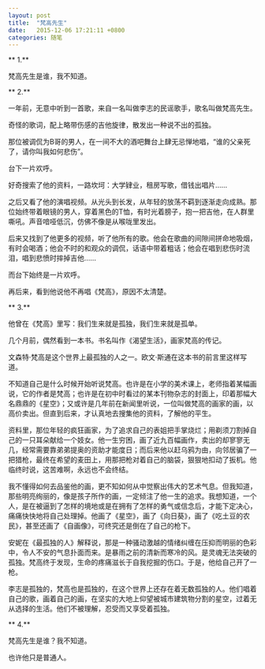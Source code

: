```yaml
---
layout: post
title:  "梵高先生"
date:   2015-12-06 17:21:11 +0800
categories: 随笔
---
```

** 1.**

梵高先生是谁，我不知道。

** 2.**

一年前，无意中听到一首歌，来自一名叫做李志的民谣歌手，歌名叫做梵高先生。

奇怪的歌词，配上略带伤感的吉他旋律，散发出一种说不出的孤独。

那位被调侃为B哥的男人，在一间不大的酒吧舞台上肆无忌惮地唱，“谁的父亲死了，请你叫我如何悲伤”。

台下一片欢呼。

好奇搜索了他的资料，一路坎坷：大学肄业，租房写歌，借钱出唱片……

之后又看了他的演唱视频。从光头到长发，从年轻的放荡不羁到逐渐走向成熟。那位始终带着眼镜的男人，穿着黑色的T恤，有时光着膀子，抱一把吉他，在人群里嘶吼。声音喑哑低沉，仿佛不像是从喉咙里发出。

后来又找到了他更多的视频，听了他所有的歌。他会在歌曲的间隙间拼命地吸烟，有时会喝酒；他会不时的和观众的调侃，话语中带着粗话；他会在唱到悲伤时流泪，唱到悲愤时摔掉吉他……

而台下始终是一片欢呼。

再后来，看到他说他不再唱《梵高》，原因不太清楚。

** 3.**

他曾在《梵高》里写：我们生来就是孤独，我们生来就是孤单。

几个月前，偶然看到一本书。书名叫作《渴望生活》，画家梵高的传记。

文森特·梵高是这个世界上最孤独的人之一。欧文·斯通在这本书的前言里这样写道。

不知道自己是什么时候开始听说梵高。也许是在小学的美术课上，老师指着某幅画说，它的作者是梵高；也许是在初中时看过的某本刊物杂志的封面上，印着那幅大名鼎鼎的《星空》；又或许是几年前在新闻里听说，一位叫做梵高的画家的画，以高价卖出。但直到后来，才认真地去搜集他的资料，了解他的平生。

资料里，那位年轻的疯狂画家，为了追求自己的表姐把手掌烧烂；用剃须刀割掉自己的一只耳朵献给一个妓女。他一生穷困，画了近九百幅画作，卖出的却寥寥无几，经常需要靠弟弟提奥的资助才能度日；而后来他以赶乌鸦为由，向邻居骗了一把猎枪，最终在希望的麦田上，用那把枪对着自己的脑袋，狠狠地扣动了扳机。他临终时说，这苦难啊，永远也不会终结。

我不懂得如何去品鉴他的画，更不知如何从中觉察出伟大的艺术气息。但我知道，那些明亮绚丽的，像是孩子所作的画，一定倾注了他一生的追求。我想知道，一个人，是在被逼到了怎样的境地或是在拥有了怎样的勇气或信念后，才能下定决心，痛痛快快地将自己处理掉。他画了《星空》，画了《向日葵》，画了《吃土豆的农民》，甚至还画了《自画像》，可终究还是倒在了自己的枪下。

安妮在《最孤独的人》解释说，那是一种骚动激越的情绪纠缠在压抑而明丽的色彩中，令人不安的气息扑面而来。是暴雨之前的清新而寒冷的风。是灵魂无法突破的孤独。梵高终于发现，生命的疼痛滋长于自我挖掘的伤口。于是，他给自己开了一枪。

李志是孤独的，梵高也是孤独的，在这个世界上还存在着无数孤独的人。他们唱着自己的歌，画着自己的画，在坚实的大地上仰望被城市建筑物分割的星空，过着无从选择的生活。他们不被理解，忍受而又享受着孤独。

** 4.**

梵高先生是谁？我不知道。

也许他只是普通人。